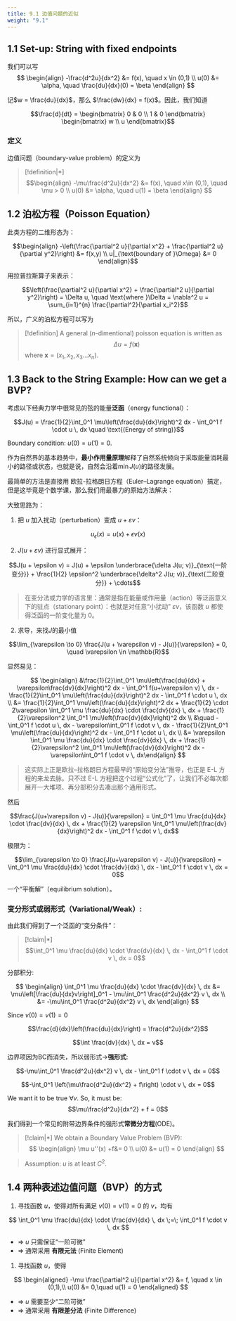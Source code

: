 ```yaml
---
title: 9.1 边值问题的近似
weight: "9.1"
---
```



## 1.1 Set-up: String with fixed endpoints

我们可以写
$$
\begin{align}
-\frac{d^2u}{dx^2} &= f(x), \quad x \in (0,1) \\
u(0) &= \alpha, \quad \frac{du}{dx}(0) = \beta
\end{align}
$$

记$w = \frac{du}{dx}$，那么 $\frac{dw}{dx} = f(x)$。因此，我们知道

$$\frac{d}{dt} = \begin{bmatrix} 0 & 0 \\ 1 & 0 \end{bmatrix} \begin{bmatrix} w \\ u \end{bmatrix}$$

### 定义

边值问题（boundary-value problem）的定义为
> [!definition|*]
> $$\begin{align}
-\mu\frac{d^2u}{dx^2} &= f(x), \quad x\in (0,1), \quad \mu > 0 \\
u(0) &= \alpha, \quad u(1) = \beta
\end{align}
> $$
## 1.2 泊松方程（Poisson Equation）
此类方程的二维形态为：

$$\begin{align}
-\left(\frac{\partial^2 u}{\partial x^2} + \frac{\partial^2 u}{\partial y^2}\right) &= f(x,y) \\
u|_{\text{boundary of }\Omega} &= 0
\end{align}$$

用拉普拉斯算子来表示：

$$\left(\frac{\partial^2 u}{\partial x^2} + \frac{\partial^2 u}{\partial y^2}\right) = \Delta u, \quad \text{where }\Delta = \nabla^2 u = \sum_{i=1}^{n} \frac{\partial^2}{\partial x_i^2}$$

所以，广义的泊松方程可以写为

> [!definition]
> A general ($n$-dimentional) poisson equation is written as $$\Delta u = f(\mathbf{x})$$
> where $\mathbf{x}=(x_{1},x_{2},x_{3}\dots x_{n})$.

## 1.3 Back to the String Example: How can we get a BVP?

考虑以下经典力学中很常见的弦的能量**泛函**（energy functional）：

$$J(u) = \frac{1}{2}\int_0^1 \mu\left(\frac{du}{dx}\right)^2 dx - \int_0^1 f \cdot u \, dx \quad \text{(Energy of string)}$$

Boundary condition: $u(0) = u(1) = 0$.

作为自然界的基本趋势中，**最小作用量原理**解释了自然系统倾向于采取能量消耗最小的路径或状态，也就是说，自然会沿着$\min J(u)$的路径发展。

最简单的方法是直接用 欧拉-拉格朗日方程（Euler–Lagrange equation）搞定，但是这毕竟是个数学课，那么我们用最暴力的原始方法解决：

大致思路为：
1. 把 $u$ 加入扰动（perturbation）变成 $u+εv$：

$$u_{\epsilon}(x) = u(x) + \epsilon v(x)$$

2. $J(u+εv)$ 进行显式展开：

$$J(u + \epsilon v) = J(u) + \epsilon \underbrace{\delta J(u; v)}_{\text{一阶变分}} + \frac{1}{2} \epsilon^2 \underbrace{\delta^2 J(u; v)}_{\text{二阶变分}} + \cdots$$

> 在变分法或力学的语言里：通常是指在能量或作用量（action）等泛函意义下的驻点（stationary point）：也就是对任意“小扰动” $εv$，该函数 $u$ 都使得泛函的一阶变化量为 0。


2. 求导，来找$J$的最小值

$$\lim_{\varepsilon \to 0} \frac{J(u + \varepsilon v) - J(u)}{\varepsilon} = 0, \quad \varepsilon \in \mathbb{R}$$

显然易见：

$$
\begin{align}
&\frac{1}{2}\int_0^1 \mu\left(\frac{du}{dx} + \varepsilon\frac{dv}{dx}\right)^2 dx - \int_0^1 f(u+\varepsilon v) \, dx - \frac{1}{2}\int_0^1 \mu\left(\frac{du}{dx}\right)^2 dx - \int_0^1 f \cdot u \, dx \\
&= \frac{1}{2}\int_0^1 \mu\left(\frac{du}{dx}\right)^2 dx + \frac{1}{2} \cdot 2\varepsilon \int_0^1 \mu \frac{du}{dx} \cdot \frac{dv}{dx} \, dx + \frac{1}{2}\varepsilon^2 \int_0^1 \mu\left(\frac{dv}{dx}\right)^2 dx \\
&\quad - \int_0^1 f \cdot u \, dx - \varepsilon\int_0^1 f \cdot v \, dx - \frac{1}{2}\int_0^1 \mu\left(\frac{du}{dx}\right)^2 dx - \int_0^1 f \cdot u \, dx \\
&= \varepsilon \int_0^1 \mu \frac{du}{dx} \cdot \frac{dv}{dx} \, dx + \frac{1}{2}\varepsilon^2 \int_0^1 \mu\left(\frac{dv}{dx}\right)^2 dx - \varepsilon\int_0^1 f \cdot v \, dx\end{align}
$$

> 这实际上正是欧拉–拉格朗日方程最早的“原始变分法”推导，也正是 E-L 方程的来龙去脉。只不过 E-L 方程把这个过程“公式化”了，让我们不必每次都展开一大堆项、再分部积分去凑出那个通用形式。

然后

$$\frac{J(u+\varepsilon v) - J(u)}{\varepsilon} = \int_0^1 \mu \frac{du}{dx} \cdot \frac{dv}{dx} \, dx + \frac{1}{2} \varepsilon \int_0^1 \mu\left(\frac{dv}{dx}\right)^2 dx - \int_0^1 f \cdot v \, dx$$

极限为：

$$\lim_{\varepsilon \to 0} \frac{J(u+\varepsilon v) - J(u)}{\varepsilon} = \int_0^1 \mu \frac{du}{dx} \cdot \frac{dv}{dx} \, dx - \int_0^1 f \cdot v \, dx = 0$$

一个“平衡解”（equilibrium solution）。


### 变分形式或弱形式（Variational/Weak）:

由此我们得到了一个泛函的“变分条件”：

> [!claim|*]
> $$\int_0^1 \mu \frac{du}{dx} \cdot \frac{dv}{dx} \, dx - \int_0^1 f \cdot v \, dx = 0$$

分部积分:

$$
\begin{align}
\int_0^1 \mu \frac{du}{dx} \cdot \frac{dv}{dx} \, dx &= \mu\left[\frac{du}{dx}v\right]_0^1 - \mu\int_0^1 \frac{d^2u}{dx^2} v \, dx \\
&= -\mu\int_0^1 \frac{d^2u}{dx^2} v \, dx
\end{align}
$$

Since $v(0) = v(1) = 0$

$$\frac{d}{dx}\left(\frac{du}{dx}\right) = \frac{d^2u}{dx^2}$$

$$\int \frac{dv}{dx} \, dx = v$$

边界项因为BC而消失，所以弱形式$\rightarrow$**强形式**:

$$-\mu\int_0^1 \frac{d^2u}{dx^2} v \, dx - \int_0^1 f \cdot v \, dx = 0$$

$$-\int_0^1 \left(\mu\frac{d^2u}{dx^2} + f\right) \cdot v \, dx = 0$$

We want it to be true $\forall v$. So, it must be:
$$\mu\frac{d^2u}{dx^2} + f = 0$$



我们得到一个常见的附带边界条件的强形式**常微分方程**(ODE)。

> [!claim|*]
>  We obtain a Boundary Value Problem (BVP):
> $$
\begin{align}
\mu u''(x) +f&= 0 \\
u(0) &= u(1) = 0
\end{align}
> $$




> Assumption: $u$ is at least $C^2$.

## 1.4 两种表述边值问题（BVP）的方式

1. 寻找函数 $u$，使得对所有满足 $v(0) = v(1) = 0$ 的 $v$，均有

$$
   \int_0^1 \mu \frac{du}{dx} \cdot \frac{dv}{dx} \, dx \;=\; \int_0^1 f \cdot v \, dx
$$

   - $\Rightarrow$ $u$ 只需保证“一阶可微”
   - $\Rightarrow$ 通常采用 **有限元法** (Finite Element)
   
1. 寻找函数 $u$，使得

 $$
   \begin{aligned}
   -\mu \frac{\partial^2 u}{\partial x^2} &= f, \quad x \in (0,1),\\
   u(0) &= 0,\quad u(1) = 0
   \end{aligned}
   $$
   
   - $\Rightarrow$ $u$ 需要至少“二阶可微”
   - $\Rightarrow$ 通常采用 **有限差分法** (Finite Difference)



